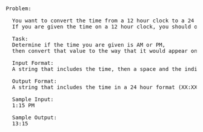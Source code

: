 <pre>

Problem:

  You want to convert the time from a 12 hour clock to a 24 hour clock. 
  If you are given the time on a 12 hour clock, you should output the time as it would appear on a 24 hour clock.  

  Task:  
  Determine if the time you are given is AM or PM, 
  then convert that value to the way that it would appear on a 24 hour clock.

  Input Format: 
  A string that includes the time, then a space and the indicator for AM or PM.

  Output Format: 
  A string that includes the time in a 24 hour format (XX:XX)

  Sample Input: 
  1:15 PM

  Sample Output: 
  13:15

</pre>
